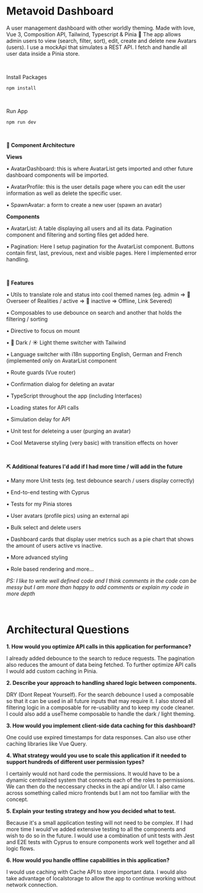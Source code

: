 # Metavoid Dashboard
A user management dashboard with other worldly theming. Made with love, Vue 3, Composition API, Tailwind, Typescript &amp; Pinia 💛 The app allows admin users to view (search, filter, sort), edit, create and delete new Avatars (users). I use a mockApi that simulates a REST API. I fetch and handle all user data inside a Pinia store.

<br>

Install Packages


```npm install```

<br>

Run App


```npm run dev```

<br>

**📁 Component Architecture**

**Views**

• AvatarDashboard: 
this is where AvatarList gets imported and other future dashboard components will be imported.

• AvatarProfile: 
this is the user details page where you can edit the user information as well as delete the specific user.

• SpawnAvatar: 
a form to create a new user (spawn an avatar)

**Components**

• AvatarList: 
A table displaying all users and all its data. Pagination component and filtering and sorting files get added here.

• Pagination: 
Here I setup pagination for the AvatarList component. Buttons contain first, last, previous, next and visible pages. Here I implemented error handling.

<br>

**🚀 Features**

• Utils to translate role and status into cool themed names 
(eg. admin => 🔮 Overseer of Realities / active => 🔴 inactive => Offline, Link Severed)

• Composables to use debounce on search and another that holds the filtering / sorting

• Directive to focus on mount

• 🌙 Dark / ☀️ Light theme switcher with Tailwind

• Language switcher with i18n supporting English, German and French (implemented only on AvatarList component

• Route guards (Vue router)

• Confirmation dialog for deleting an avatar 

• TypeScript throughout the app (including Interfaces)

• Loading states for API calls

• Simulation delay for API

• Unit test for deleteing a user (purging an avatar)

• Cool Metaverse styling (very basic) with transition effects on hover

<br>

**⛏️ Additional features I'd add if I had more time / will add in the future**

• Many more Unit tests (eg. test debounce search / users display correctly)

• End-to-end testing with Cyprus 

• Tests for my Pinia stores

• User avatars (profile pics) using an external api

• Bulk select and delete users

• Dashboard cards that display user metrics such as a pie chart that shows the amount of users active vs inactive. 

• More advanced styling

• Role based rendering and more...


_PS: I like to write well defined code and I think comments in the code can be messy but I am more than happy to add comments or explain my code in more depth_

<br>

# Architectural Questions

**1. How would you optimize API calls in this application for performance?**

I already added debounce to the search to reduce requests. The pagination also reduces the amount of data being fetched. To further optimize API calls I would add custom caching in Pinia.

**2. Describe your approach to handling shared logic between components.**

DRY (Dont Repeat Yourself). For the search debounce I used a composable so that it can be used in all future inputs that may require it. I also stored all filtering logic in a composable for re-usability and to keep my code cleaner. I could also add a useTheme composable to handle the dark / light theming.

**3. How would you implement client-side data caching for this dashboard?**

One could use expired timestamps for data responses. Can also use other caching libraries like Vue Query.

**4. What strategy would you use to scale this application if it needed to support hundreds of different user permission types?**

I certainly would not hard code the permissions. It would have to be a dynamic centralized system that connects each of the roles to permissions. We can then do the neccessary checks in the api and/or UI. I also came across something called micro frontends but I am not too familiar with the concept.

**5. Explain your testing strategy and how you decided what to test.**

Because it's a small application testing will not need to be complex. If I had more time I would've added extensive testing to all the components and wish to do so in the future. I would use a combination of unit tests with Jest and E2E tests with Cyprus to ensure components work well together and all logic flows.

**6. How would you handle offline capabilities in this application?**

I would use caching with Cache API to store important data. I would also take advantage of localstorage to allow the app to continue working without network connection.
